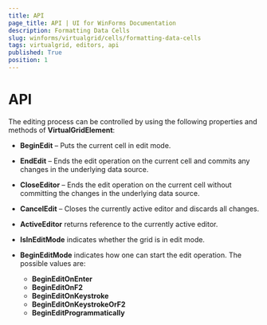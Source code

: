 ```yaml
---
title: API
page_title: API | UI for WinForms Documentation
description: Formatting Data Cells
slug: winforms/virtualgrid/cells/formatting-data-cells
tags: virtualgrid, editors, api
published: True
position: 1
---
```


# API

The editing process can be controlled by using the following properties and methods of __VirtualGridElement__:

* __BeginEdit__ – Puts the current cell in edit mode.

* __EndEdit__ – Ends the edit operation on the current cell and commits any changes in the underlying data source.

* __CloseEditor__ – Ends the edit operation on the current cell without committing the changes in the underlying data source.

* __CancelEdit__ – Closes the currently active editor and discards all changes.

* __ActiveEditor__ returns reference to the currently active editor. 

* __IsInEditMode__ indicates whether the grid is in edit mode.

* __BeginEditMode__ indicates how one can start the edit operation. The possible values are:
    - __BeginEditOnEnter__
    - __BeginEditOnF2__
    - __BeginEditOnKeystroke__
    - __BeginEditOnKeystrokeOrF2__
    - __BeginEditProgrammatically__
